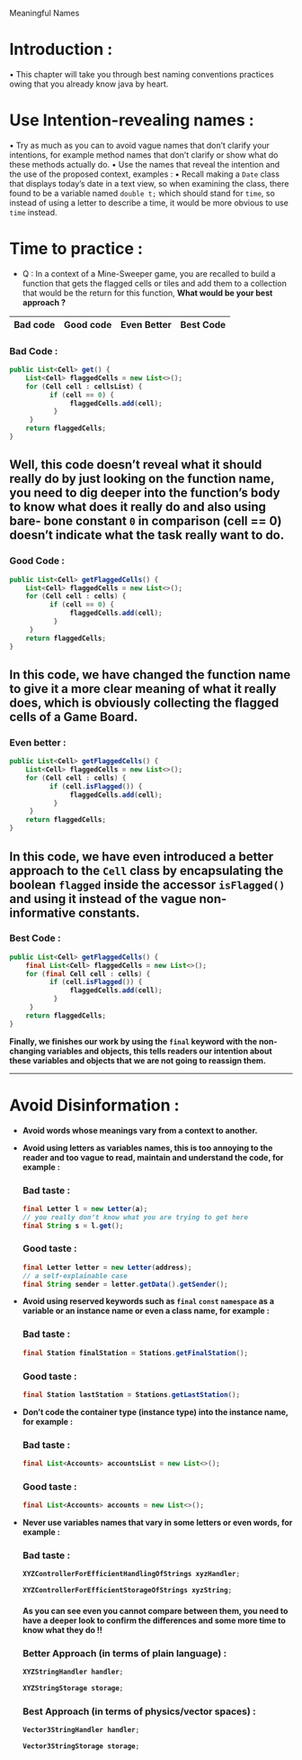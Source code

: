 Meaningful Names
# Introduction :
• This chapter will take you through best naming conventions practices owing that you
already know java by heart.
# Use Intention-revealing names :
• Try as much as you can to avoid vague names that don’t clarify your intentions, for
example method names that don’t clarify or show what do these methods actually do.
• Use the names that reveal the intention and the use of the proposed context, examples :
▪ Recall making a `Date` class that displays today’s date in a text view, so when
examining the class, there found to be a variable named `double t;` which
should stand for `time`, so instead of using a letter to describe a time, it would
be more obvious to use `time` instead.

# Time to practice :
- Q : In a context of a Mine-Sweeper game, you are recalled to build a function that gets the
flagged cells or tiles and add them to a collection that would be the return for this function,
<b>What would be your best approach ?<b/>

| Bad code  | Good code  | Even Better | Best Code |
|-------|-------|-------|-------|
### Bad Code : 
```java 
public List<Cell> get() {
    List<Cell> flaggedCells = new List<>();
    for (Cell cell : cellsList) {
          if (cell == 0) {
               flaggedCells.add(cell);
           }
     }
    return flaggedCells;
}
```
Well, this code doesn’t reveal what it
should really do by just looking on the
function name, you need to dig deeper
into the function’s body to know what
does it really do and also using bare-
bone constant `0` in comparison (cell
== 0) doesn’t indicate what the task
really want to do.
---
### Good Code : 
```java
public List<Cell> getFlaggedCells() {
    List<Cell> flaggedCells = new List<>();
    for (Cell cell : cells) {
          if (cell == 0) {
               flaggedCells.add(cell);
           }
     }
    return flaggedCells;
} 
```
In this code, we have changed the
function name to give it a more clear
meaning of what it really does, which
is obviously collecting the flagged
cells of a Game Board. 
---
### Even better :
```java
public List<Cell> getFlaggedCells() {
    List<Cell> flaggedCells = new List<>();
    for (Cell cell : cells) {
          if (cell.isFlagged()) {
               flaggedCells.add(cell);
           }
     }
    return flaggedCells;
}
```
In this code, we have even introduced
a better approach to the `Cell` class by
encapsulating the boolean `flagged`
inside the accessor `isFlagged()` and
using it instead of the vague non-
informative constants. 
---
### Best Code : 
```java
public List<Cell> getFlaggedCells() {
    final List<Cell> flaggedCells = new List<>();
    for (final Cell cell : cells) {
          if (cell.isFlagged()) {
               flaggedCells.add(cell);
           }
     }
    return flaggedCells;
}
```
Finally, we finishes our work by using
the `final` keyword with the non-
changing variables and objects, this
tells readers our intention about these
variables and objects that we are not
going to reassign them.

--------
# Avoid Disinformation :
- Avoid words whose meanings vary from a context to another.
- Avoid using letters as variables names, this is too annoying to the reader and too vague to read, maintain and understand the code, for example : 
	### Bad taste :
	```java
	final Letter l = new Letter(a);
	// you really don’t know what you are trying to get here
	final String s = l.get();
	```
	### Good taste :
	```java
	final Letter letter = new Letter(address);
	// a self-explainable case
	final String sender = letter.getData().getSender();
	```
- Avoid using reserved keywords such as `final` `const` `namespace` as a variable or an instance name or even a class name, for example :
	### Bad taste : 
	```java
	final Station finalStation = Stations.getFinalStation();
	```
	### Good taste : 
	```java
	final Station lastStation = Stations.getLastStation();
	```
- Don’t code the container type (instance type) into the instance name, for example :
	### Bad taste : 
	```java
	final List<Accounts> accountsList = new List<>();
	```
	### Good taste :
	```java
	final List<Accounts> accounts = new List<>();
	```
- Never use variables names that vary in some letters or even words, for example :
	### Bad taste :
	```java
	XYZControllerForEfficientHandlingOfStrings xyzHandler;
	```
	```java
	XYZControllerForEfficientStorageOfStrings xyzString;
	```
	#### As you can see even you cannot compare between them, you need to have a deeper look to confirm the differences and some more time to know what they do !!

	### Better Approach (in terms of plain language) :
	```java
	XYZStringHandler handler;
	```
	```java
	XYZStringStorage storage;
	```
	### Best Approach (in terms of physics/vector spaces) :
	```java
	Vector3StringHandler handler;
	```
	```java
	Vector3StringStorage storage;
	```


